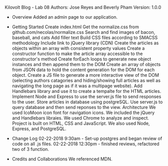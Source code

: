 Kilovolt Blog - Lab 08
Authors: Jose Reyes and Beverly Pham Version: 1.0.0

* Overview
Added an admin page to our application.

* Getting Started
Create index.html
Get the normalize.css from github.com/necolas/normalize.css
Search and find images of bacon, baseball, and cats
Add filler text Build CSS files according to SMACSS methodology
Include link to jQuery library (CDN)
Create the articles as objects within an array with consistent property values
Create a constructor function to make the article array accessible to the constructor's method
Create forEach loops to generate new object instances and then append them to the DOM
Create an array of objects from JSON data to hold the content generation for the DOM for each object.
Create a JS file to generate a more interactive view of the DOM (selecting authors catagories and hiding/showing full articles as well as navigating the long page as if it was a multipage website).
Add Handlebars library and use it to create a tempalte for the HTML articles.
Implement Node and Express to use the server.js file to send responses to the user.
Store articles in database using postgreSQL.
Use server.js to query database and then send reponses to the view.
Architecture
We used IcoMoon icon font for navigation icons. We included the jQuery and Handlebars libraies. We used Chrome to analyze and inspect. Project is built on HTML, CSS and JavaScript. We also used Node, Express, and PostgreSQL.

* Change Log
02-22-2018 9:30am - Set-up postgres and began review of code on all .js files. 02-22-2018 12:30pm - finished reviews, refactored two of 3 function.

* Credits and Collaborations
We referenced MDN. 